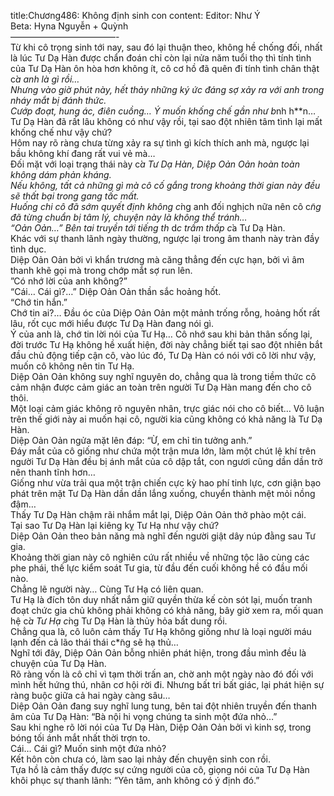 title:Chương486: Không định sinh con
content:
Editor: Như Ý<br>Beta: Hyna Nguyễn + Quỳnh<br>————————————-<br>Từ khi cô trọng sinh tới nay, sau đó lại thuận theo, không hề chống đối, nhất là lúc Tư Dạ Hàn được chẩn đoán chỉ còn lại nửa năm tuổi thọ thì tính tình của Tư Dạ Hàn ôn hòa hơn không ít, cô cơ hồ đã quên đi tính tình chân thật c*̉a anh là gì rồi…<br>Nhưng vào giờ phút này, hết thảy những ký ức đáng sợ xảy ra với anh trong nháy mắt bị đánh thức.<br>Cướp đoạt, hung ác, điên cuồng… Ý muốn khống chế gần như b*nh h**n…<br>Tư Dạ Hàn đã rất lâu không có như vậy rồi, tại sao đột nhiên tâm tình lại mất khống chế như vậy chứ?<br>Hôm nay rõ ràng chưa từng xảy ra sự tình gì kích thích anh mà, ngược lại bầu không khí đang rất vui vẻ mà…<br>Đối mặt với loại trạng thái này c*̉a Tư Dạ Hàn, Diệp Oản Oản hoàn toàn không dám phản kháng.<br>Nếu không, tất cả những gì mà cô cố gắng trong khoảng thời gian này đều sẽ thất bại trong gang tấc mất.<br>Huống chi cô đã sớm quyết định không c*̀ng anh đối nghịch nữa nên cô c*̃ng đã từng chuẩn bị tâm lý, chuyện này là không thể tránh…<br>“Oản Oản…” Bên tai truyền tới tiếng th* d*c trầm thấp c*̉a Tư Dạ Hàn.<br>Khác với sự thanh lãnh ngày thường, ngược lại trong âm thanh này tràn đầy tình dục.<br>Diệp Oản Oản bởi vì khẩn trương mà căng thẳng đến cực hạn, bởi vì âm thanh khẽ gọi mà trong chớp mắt sợ run lên.<br>”Có nhớ lời của anh không?”<br>“Cái… Cái gì?…” Diệp Oản Oản thần sắc hoảng hốt.<br>“Chớ tin hắn.”<br>Chớ tin ai?… Đầu óc của Diệp Oản Oản một mảnh trống rỗng, hoảng hốt rất lâu, rốt cục mới hiểu được Tư Dạ Hàn đang nói gì.<br>Ý của anh là, chớ tin lời nói của Tư Hạ… Cô nhớ sau khi bản thân sống lại, đời trước Tư Hạ không hề xuất hiện, đời này chẳng biết tại sao đột nhiên bắt đầu chủ động tiếp cận cô, vào lúc đó, Tư Dạ Hàn có nói với cô lời như vậy, muốn cô không nên tin Tư Hạ.<br>Diệp Oản Oản không suy nghĩ nguyên do, chẳng qua là trong tiềm thức cô cảm nhận được cảm giác an toàn trên người Tư Dạ Hàn mang đến cho cô thôi.<br>Một loại cảm giác không rõ nguyên nhân, trực giác nói cho cô biết… Vô luận trên thế giới này ai muốn hại cô, người kia cũng không có khả năng là Tư Dạ Hàn.<br>Diệp Oản Oản ngửa mặt lên đáp: “Ừ, em chỉ tin tưởng anh.”<br>Đáy mắt của cô giống như chứa một trận mưa lớn, làm một chút lệ khí trên người Tư Dạ Hàn đều bị ánh mắt của cô dập tắt, con ngươi cũng dần dần trở nên thanh tĩnh hơn…<br>Giống như vừa trải qua một trận chiến cực kỳ hao phí tinh lực, cơn giận bạo phát trên mặt Tư Dạ Hàn dần dần lắng xuống, chuyển thành mệt mỏi nồng đậm…<br>Thấy Tư Dạ Hàn chậm rãi nhắm mắt lại, Diệp Oản Oản thở phào một cái.<br>Tại sao Tư Dạ Hàn lại kiêng kỵ Tư Hạ như vậy chứ?<br>Diệp Oản Oản theo bản năng mà nghĩ đến người giật dây núp đằng sau Tư gia.<br>Khoảng thời gian này cô nghiên cứu rất nhiều về những tộc lão cùng các phe phái, thế lực kiểm soát Tư gia, từ đầu đến cuối không hề có đầu mối nào.<br>Chẳng lẽ người này… Cùng Tư Hạ có liên quan.<br>Tư Hạ là đích tôn duy nhất nắm giữ quyền thừa kế còn sót lại, muốn tranh đoạt chức gia chủ không phải không có khả năng, bây giờ xem ra, mối quan hệ c*̉a Tư Hạ c*̀ng Tư Dạ Hàn là thủy hỏa bất dung rồi.<br>Chẳng qua là, cô luôn cảm thấy Tư Hạ không giống như là loại người máu lạnh đến cả lão thái thái c*̃ng sẽ hạ thủ…<br>Nghĩ tới đây, Diệp Oản Oản bỗng nhiên phát hiện, trong đầu mình đều là chuyện của Tư Dạ Hàn.<br>Rõ ràng vốn là cô chỉ vì tạm thời trấn an, chờ anh một ngày nào đó đối với mình hết hứng thú, nhân cơ hội rời đi. Nhưng bất tri bất giác, lại phát hiện sự ràng buộc giữa cả hai ngày càng sâu…<br>Diệp Oản Oản đang suy nghĩ lung tung, bên tai đột nhiên truyền đến thanh âm của Tư Dạ Hàn: “Bà nội hi vọng chúng ta sinh một đứa nhỏ…”<br>Sau khi nghe rõ lời nói của Tư Dạ Hàn, Diệp Oản Oản bởi vì kinh sợ, trong bóng tối ánh mắt nhất thời trợn to.<br>Cái… Cái gì? Muốn sinh một đứa nhỏ?<br>Kết hôn còn chưa có, làm sao lại nhảy đến chuyện sinh con rồi.<br>Tựa hồ là cảm thấy được sự cứng người của cô, giọng nói của Tư Dạ Hàn khôi phục sự thanh lãnh: “Yên tâm, anh không có ý định đó.”